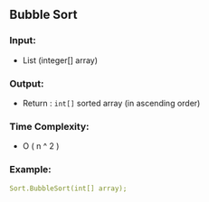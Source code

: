 ## Bubble Sort

### Input:
- List (integer[] array)

### Output:
- Return : ```int[]``` sorted array (in ascending order)

### Time Complexity:
- O ( n ^ 2 )

### Example:
```yaml
Sort.BubbleSort(int[] array);
```